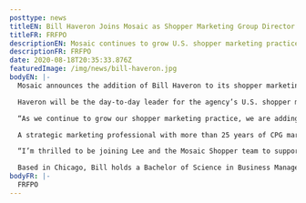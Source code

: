 ```yaml
---
posttype: news
titleEN: Bill Haveron Joins Mosaic as Shopper Marketing Group Director
titleFR: FRFPO
descriptionEN: Mosaic continues to grow U.S. shopper marketing practice with experienced senior talent addition
descriptionFR: FRFPO
date: 2020-08-18T20:35:33.876Z
featuredImage: /img/news/bill-haveron.jpg
bodyEN: |-
  Mosaic announces the addition of Bill Haveron to its shopper marketing practice as a Group Director.

  Haveron will be the day-to-day leader for the agency’s U.S. shopper marketing team in planning and development of omni-channel experiences. Additionally, he will play a key role in U.S. shopper marketing business development and integrate the practice with Mosaic’s other U.S. offerings.

  “As we continue to grow our shopper marketing practice, we are adding talent that will support our evolution to a fully integrated omni-experience agency. An industry veteran with a passion for commerce, measurement and retail, Bill was the perfect choice to be our team lead and my day-to-day business partner; we are ecstatic to have him join Mosaic. His understanding of the ever-changing shopper landscape will be essential as we continue to grow and elevate our offering,” says Lee Esmond, Senior Vice President – U.S. Shopper, Experiential and Retail Marketing at Mosaic North America.

  A strategic marketing professional with more than 25 years of CPG marketing and sales experience, Haveron has worked with Fortune 500 clients across a variety of industries and channels. His past clients include Mondelez, Kraft-Heinz, Nestle, ConAgra, General Mills and McCormick. Prior to launching his shopper marketing career, Bill spent his early years working in retail sales in the Northeast with Nestle’s Frozen division as well as Acosta, Mosaic North America’s parent company.

  “I’m thrilled to be joining Lee and the Mosaic Shopper team to support the great work already coming out of the agency and ensure that other clients have a chance to work with a multi-talented and passionate group of people who care as much about growing their business as they do,” says Haveron. “I am also excited to partner with Acosta, as the industry leader in sales and marketing with expertise in retail management and intelligence to bring strategic, shopper-centric solutions to our clients. This role is an ideal combination of my career experience that started with Nestle Frozen & Refrigerated, continued with Acosta and has culminated in my passionate support for the discipline of shopper marketing over the last 18 years.”

  Based in Chicago, Bill holds a Bachelor of Science in Business Management and Food Marketing from Cornell University, and has led and contributed to numerous award-winning shopper campaigns throughout his career.
bodyFR: |-
  FRFPO
---
```

